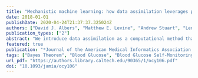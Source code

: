 ```yaml
---
title: "Mechanistic machine learning: how data assimilation leverages physiologic knowledge using Bayesian inference to forecast the future, infer the present, and phenotype"
date: 2018-01-01
publishDate: 2020-04-24T21:37:37.325024Z
authors: ["David J. Albers", "Matthew E. Levine", "Andrew Stuart", "Lena Mamykina", "Bruce Gluckman", "George Hripcsak"]
publication_types: ["2"]
abstract: "We introduce data assimilation as a computational method that uses machine learning to combine data with human knowledge in the form of mechanistic models in order to forecast future states, to impute missing data from the past by smoothing, and to infer measurable and unmeasurable quantities that represent clinically and scientifically important phenotypes. We demonstrate the advantages it affords in the context of type 2 diabetes by showing how data assimilation can be used to forecast future glucose values, to impute previously missing glucose values, and to infer type 2 diabetes phenotypes. At the heart of data assimilation is the mechanistic model, here an endocrine model. Such models can vary in complexity, contain testable hypotheses about important mechanics that govern the system (eg, nutrition's effect on glucose), and, as such, constrain the model space, allowing for accurate estimation using very little data."
featured: true
publication: "*Journal of the American Medical Informatics Association: JAMIA*"
tags: ["Bayes Theorem", "Blood Glucose", "Blood Glucose Self-Monitoring", "Data Mining", "Diabetes Mellitus", "Type 2", "Humans", "Insulin", "Machine Learning", "Models", "Biological", "Normal Distribution", "Phenotype", "Regression Analysis"]
url_pdf: "https://authors.library.caltech.edu/90365/1/ocy106.pdf"
doi: "10.1093/jamia/ocy106"
---
```



